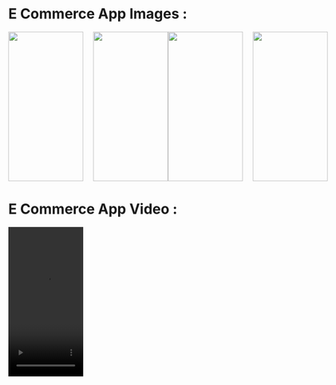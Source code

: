 # E Commerce App Images : 

<div style="display: flex;">
  <img src="https://github.com/Solaymankhan/e_commerce/assets/67571737/a0c7d5cc-8986-45d1-8fb9-5f66f6c3d3da" width="150" height="300" style="margin-right: 20px;" />
   <img src="https://github.com/Solaymankhan/e_commerce/assets/67571737/a214fd6e-d3a0-46e6-b9f3-ab2ff605ff0d" width="150" height="300" />
  <img src="https://github.com/Solaymankhan/e_commerce/assets/67571737/10e6a6d8-8e50-4ccf-a23b-e3ab4c4106d5" width="150" height="300" style="margin-right: 20px;" />
   <img src="https://github.com/Solaymankhan/e_commerce/assets/67571737/726c020d-a6da-4199-824a-f163732c4776" width="150" height="300" style="margin-right: 20px;" />

</div>

# E Commerce App Video : 


<video src="https://drive.google.com/file/d/1tJF0V3L7tAnszFiosALZ8Cs4T1rxTXjk/view?usp=drive_link" width="150" height="300" />

